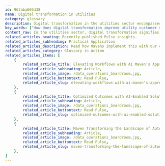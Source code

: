 ```yaml
---
id: 962aba606d38
name: Digital transformation in utilities
category: glossary
description: Digital transformation in the utilities sector encompasses the integration of digital technologies to overhaul operations, enhance efficiency, improve customer interactions, and foster innovative business models, resulting in strategic and operational benefits.
key_words: ["How does digital transformation improve utility customer service?", "What are the benefits of digital transformation for utilities companies?", "How can AI optimize utility operations?", "What is the role of digital transformation in regulatory compliance for utilities?", "How does digital transformation impact utility business models?", "What are the strategic advantages of digital transformation for utility companies?", "How can utilities mitigate customer churn through digital transformation?", "What innovative solutions support digital transformation in the utilities sector?", "How can digital transformation enhance operational efficiency in utilities?", "Why are utility companies adopting digital transformation strategies?"]
content_raw: In the utilities sector, digital transformation signifies the adoption of advanced digital methodologies aimed at reinventing the way utilities organizations operate. This transformation is guided by specific business objectives that often encompass boosting customer interaction, refurbishing operations, improving efficiency, and potentially catalysing transformative business models. Despite being late adopters, utilities businesses stand to gain immensely from integrating digital technologies into their operations. Starting the journey of digital transformation can alter the business landscape, equipping utility companies with strategic and operational advantages. By employing cutting-edge systems based on Artificial Intelligence (AI), utility executives can glean crucial business insights and optimize processes by swiftly analysing massive sets of data. Moreover, digital transformation can enhance safety, regulatory, and compliance-based systems by aiding employees in effectively monitoring and controlling policies. This not only mitigates the risk involved but also ensures industry-standard regulatory compliance. Significantly, embracing digital transformation offers utilities companies an opportunity to revamp their customer service experiences. Applying innovative digital solutions can elevate customer satisfaction levels, mitigate customer churn, and potentially lead to the development of new products and services. In a nutshell, digital transformation in utilities promises a confluence of benefits spanning operational efficiencies, regulatory compliance, improved customer satisfaction, and business model innovation. At Maven Technologies, we are committed to unlocking these benefits for your organization, bridging the gap between conventional utilities management and the digital future. Our experienced professionals strive to deliver value at scale, leveraging elite technologies to bolster your productivity in the contemporary business landscape.
related_articles_heading: Recently published Pulse insights.
related_articles_subheading: Practical Application
related_articles_description: Read how Mavens implement this with our clients.
related_articles_category: Glossary in Action
related_articles_items: [
	{
		related_article_title: Elevating Workflows with AI Maven's Approach,
		related_article_subheading: Article,
		related_article_image: /data_operations_boardroom.jpg,
		related_article_buttontext: Read Pulse,
		related_article_slug: elevating-workflows-with-ai-maven's-approach
	},
	{
		related_article_title: Optimized Outcomes with AI-Enabled Solutions,
		related_article_subheading: Article,
		related_article_image: /data_operations_boardroom.jpg,
		related_article_buttontext: Read Pulse,
		related_article_slug: optimized-outcomes-with-ai-enabled-solutions
	},
	{
		related_article_title: Maven Transforming the Landscape of Autonomous Vehicles,
		related_article_subheading: Article,
		related_article_image: /data_operations_boardroom.jpg,
		related_article_buttontext: Read Pulse,
		related_article_slug: maven-transforming-the-landscape-of-autonomous-vehicles
	},
]
---
```

